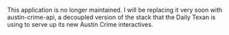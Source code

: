 This application is no longer maintained. I will be replacing it very soon with austin-crime-api, a decoupled version of the stack that the Daily Texan is using to serve up its new Austin Crime interactives.
